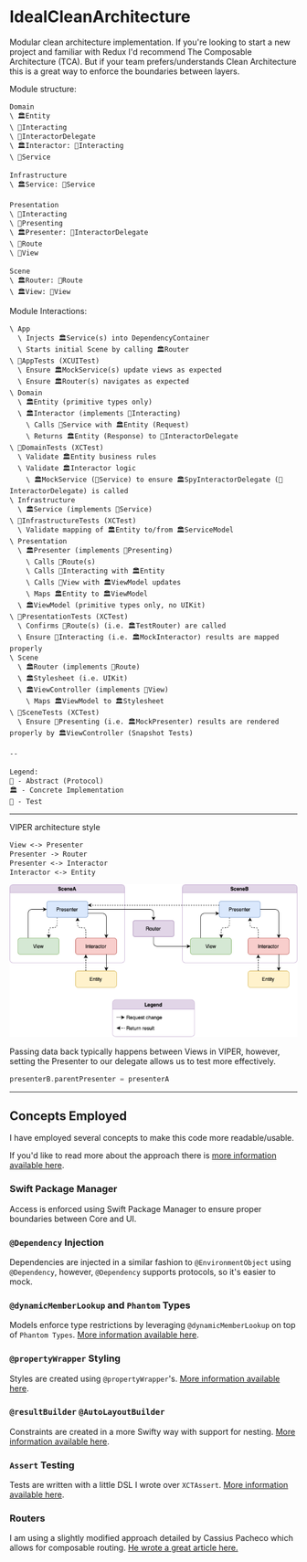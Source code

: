 # IdealCleanArchitecture

Modular clean architecture implementation. If you're looking to start a new project and familiar with Redux I'd recommend The Composable Architecture (TCA). But if your team prefers/understands Clean Architecture this is a great way to enforce the boundaries between layers.

Module structure:
```
Domain
\ 🏛️Entity
\ 💭Interacting
\ 💭InteractorDelegate
\ 🏛️Interactor: 💭Interacting
\ 💭Service

Infrastructure
\ 🏛️Service: 💭Service

Presentation
\ 💭Interacting
\ 💭Presenting
\ 🏛️Presenter: 💭InteractorDelegate
\ 💭Route
\ 💭View

Scene
\ 🏛️Router: 💭Route
\ 🏛️View: 💭View
```

Module Interactions:
```
\ App
  \ Injects 🏛️Service(s) into DependencyContainer
  \ Starts initial Scene by calling 🏛️Router
\ 🧰AppTests (XCUITest)
  \ Ensure 🏛️MockService(s) update views as expected
  \ Ensure 🏛️Router(s) navigates as expected
\ Domain
  \ 🏛️Entity (primitive types only)
  \ 🏛️Interactor (implements 💭Interacting)
    \ Calls 💭Service with 🏛️Entity (Request)
    \ Returns 🏛️Entity (Response) to 💭InteractorDelegate
\ 🧰DomainTests (XCTest)
  \ Validate 🏛️Entity business rules
  \ Validate 🏛️Interactor logic
    \ 🏛️MockService (💭Service) to ensure 🏛️SpyInteractorDelegate (💭InteractorDelegate) is called
\ Infrastructure
  \ 🏛️Service (implements 💭Service)
\ 🧰InfrastructureTests (XCTest)
  \ Validate mapping of 🏛️Entity to/from 🏛️ServiceModel
\ Presentation
  \ 🏛️Presenter (implements 💭Presenting)
    \ Calls 💭Route(s)
    \ Calls 💭Interacting with 🏛️Entity
    \ Calls 💭View with 🏛️ViewModel updates
    \ Maps 🏛️Entity to 🏛️ViewModel
  \ 🏛️ViewModel (primitive types only, no UIKit)
\ 🧰PresentationTests (XCTest)
  \ Confirms 💭Route(s) (i.e. 🏛️TestRouter) are called
  \ Ensure 💭Interacting (i.e. 🏛️MockInteractor) results are mapped properly
\ Scene
  \ 🏛️Router (implements 💭Route)
  \ 🏛️Stylesheet (i.e. UIKit)
  \ 🏛️ViewController (implements 💭View)
    \ Maps 🏛️ViewModel to 🏛️Stylesheet
\ 🧰SceneTests (XCTest)
  \ Ensure 💭Presenting (i.e. 🏛️MockPresenter) results are rendered properly by 🏛️ViewController (Snapshot Tests)

--

Legend:
💭 - Abstract (Protocol)
🏛️ - Concrete Implementation
🧰 - Test

```

---

VIPER architecture style
```
View <-> Presenter
Presenter -> Router
Presenter <-> Interactor
Interactor <-> Entity
```
![VIPER](viper.png)

Passing data back typically happens between Views in VIPER, however, setting the Presenter to our delegate allows us to test more effectively.

```swift
presenterB.parentPresenter = presenterA
```

---

## Concepts Employed

I have employed several concepts to make this code more readable/usable.

If you'd like to read more about the approach there is [more information available here](https://medium.com/@cjnevin/modular-viper-architecture-9a7cdb7475f8).

### Swift Package Manager

Access is enforced using Swift Package Manager to ensure proper boundaries between Core and UI.

### `@Dependency` Injection

Dependencies are injected in a similar fashion to `@EnvironmentObject` using `@Dependency`, however, `@Dependency` supports protocols, so it's easier to mock.

### `@dynamicMemberLookup` and `Phantom` Types

Models enforce type restrictions by leveraging `@dynamicMemberLookup` on top of `Phantom Types`. [More information available here](https://levelup.gitconnected.com/expressible-dynamic-phantom-types-513091b63f04).

### `@propertyWrapper` Styling

Styles are created using `@propertyWrapper`'s. [More information available here](https://medium.com/@cjnevin/view-styling-with-propertywrapper-92d8476e96a7).

### `@resultBuilder` `@AutoLayoutBuilder`

Constraints are created in a more Swifty way with support for nesting. [More information available here](https://betterprogramming.pub/autolayoutbuilder-294badac5015).

### `Assert` Testing

Tests are written with a little DSL I wrote over `XCTAssert`. [More information available here](https://betterprogramming.pub/assert-my-wrapper-framework-around-xctest-7d6bea2d05f9).

### Routers

I am using a slightly modified approach detailed by Cassius Pacheco which allows for composable routing. [He wrote a great article here.](https://cassiuspacheco.com/clean-simple-and-composable-routing-for-ios-apps)

